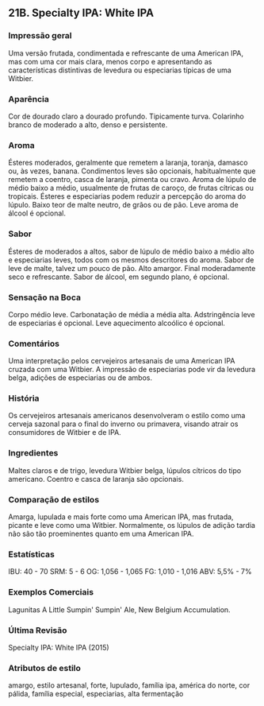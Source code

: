 ## 21B. Specialty IPA: White IPA

### Impressão geral

Uma versão frutada, condimentada e refrescante de uma American IPA, mas com uma cor mais clara, menos corpo e apresentando as características distintivas de levedura ou especiarias típicas de uma Witbier.

### Aparência

Cor de dourado claro a dourado profundo. Tipicamente turva. Colarinho branco de moderado a alto, denso e persistente.

### Aroma

Ésteres moderados, geralmente que remetem a laranja, toranja, damasco ou, às vezes, banana. Condimentos leves são opcionais, habitualmente que remetem a coentro, casca de laranja, pimenta ou cravo. Aroma de lúpulo de médio baixo a médio, usualmente de frutas de caroço, de frutas cítricas ou tropicais. Ésteres e especiarias podem reduzir a percepção do aroma do lúpulo. Baixo teor de malte neutro, de grãos ou de pão. Leve aroma de álcool é opcional.

### Sabor

Ésteres de moderados a altos, sabor de lúpulo de médio baixo a médio alto e especiarias leves, todos com os mesmos descritores do aroma. Sabor de leve de malte, talvez um pouco de pão. Alto amargor. Final moderadamente seco e refrescante. Sabor de álcool, em segundo plano, é opcional.

### Sensação na Boca

Corpo médio leve. Carbonatação de média a média alta. Adstringência leve de especiarias é opcional. Leve aquecimento alcoólico é opcional.

### Comentários

Uma interpretação pelos cervejeiros artesanais de uma American IPA cruzada com uma Witbier. A impressão de especiarias pode vir da levedura belga, adições de especiarias ou de ambos.

### História

Os cervejeiros artesanais americanos desenvolveram o estilo como uma cerveja sazonal para o final do inverno ou primavera, visando atrair os consumidores de Witbier e de IPA.

### Ingredientes

Maltes claros e de trigo, levedura Witbier belga, lúpulos cítricos do tipo americano. Coentro e casca de laranja são opcionais.

### Comparação de estilos

Amarga, lupulada e mais forte como uma American IPA, mas frutada, picante e leve como uma Witbier. Normalmente, os lúpulos de adição tardia não são tão proeminentes quanto em uma American IPA.

### Estatísticas

IBU: 40 - 70
SRM: 5 - 6
OG: 1,056 - 1,065
FG: 1,010 - 1,016
ABV: 5,5% - 7%

### Exemplos Comerciais

Lagunitas A Little Sumpin' Sumpin' Ale, New Belgium Accumulation.

### Última Revisão

Specialty IPA: White IPA (2015)

### Atributos de estilo

amargo, estilo artesanal, forte, lupulado, família ipa, américa do norte, cor pálida, família especial, especiarias, alta fermentação
